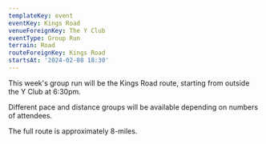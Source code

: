```yaml
---
templateKey: event
eventKey: Kings Road
venueForeignKey: The Y Club
eventType: Group Run
terrain: Road
routeForeignKey: Kings Road
startsAt: '2024-02-08 18:30'
---
```

This week's group run will be the Kings Road route,
starting from outside the Y Club at 6:30pm.

Different pace and distance groups will be available depending on
numbers of attendees.

The full route is approximately 8-miles.
